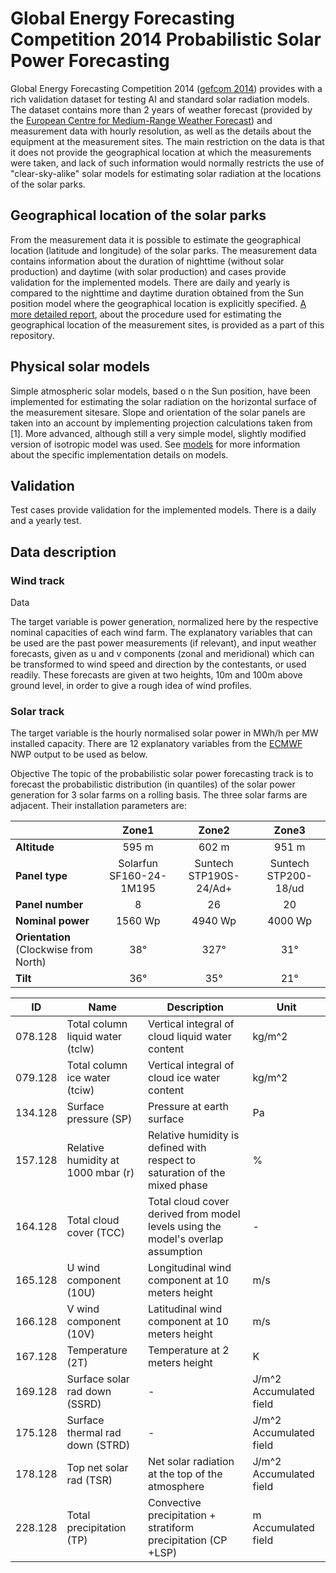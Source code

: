 # Global Energy Forecasting Competition 2014 Probabilistic Solar Power Forecasting

Global Energy Forecasting Competition 2014 ([gefcom 2014](https://www.crowdanalytix.com/contests/global-energy-forecasting-competition-2014-probabilistic-solar-power-forecasting)) provides with a rich validation dataset for testing AI and standard solar radiation models. The dataset contains more than 2 years of weather forecast (provided by the [European Centre for Medium-Range Weather Forecast](https://www.ecmwf.int/)) and measurement data with hourly resolution, as well as the details about the equipment at the measurement sites. The main restriction on the data is that it does not provide the geographical location at which the measurements were taken, and lack of such information would normally restricts the use of "clear-sky-alike" solar models for estimating solar radiation at the locations of the solar parks.

## Geographical location of the solar parks
From the measurement data it is possible to estimate the geographical location (latitude and longitude) of the solar parks. The measurement data contains information about the duration of nighttime (without solar production) and daytime (with solar production) and cases provide validation for the implemented models. There are daily and yearly  is compared to the nighttime and daytime duration obtained from the Sun position model where the geographical location is explicitly specified. [A more detailed report](https://github.com/greenlytics/gefcom2014-solar-physical-ai/tree/master/data-location), about the procedure used for estimating the geographical location of the measurement sites, is provided as a part of this repository.

## Physical solar models
Simple atmospheric solar models, based o n the Sun position, have been implemented for estimating the solar radiation on the horizontal surface of the measurement sitesare. Slope and orientation of the solar panels are taken into an account by implementing projection calculations taken from [1]. More advanced, although still a very simple model, slightly modified version of isotropic model was used. See [models](https://github.com/greenlytics/gefcom2014-solar-physical-ai/tree/master/model) for more information about the specific implementation details on models.

## Validation
Test cases provide validation for the implemented models. There is a daily and a yearly test.


## Data description

### Wind track
Data

The target variable is power generation, normalized here by the respective nominal capacities of each wind farm. The explanatory variables that can be used are the past power measurements (if relevant), and input weather forecasts, given as u and v components (zonal and meridional) which can be transformed to wind speed and direction by the contestants, or used readily. These forecasts are given at two heights, 10m and 100m above ground level, in order to give a rough idea of wind profiles.

### Solar track
The target variable is the hourly normalised solar power in MWh/h per MW installed capacity. There are 12 explanatory variables from the [ECMWF](https://www.ecmwf.int/) NWP output to be used as below.


Objective
The topic of the probabilistic solar power forecasting track is to forecast the probabilistic distribution (in quantiles) of the solar power generation for 3 solar farms on a rolling basis. The three solar farms are adjacent. Their installation parameters are:


| | Zone1 | Zone2 | Zone3 |
| --- | :---: | :---: | :---: |
| **Altitude** | 595 m | 602 m | 951 m |
| **Panel type** | Solarfun SF160-24-1M195 | Suntech STP190S-24/Ad+ | Suntech STP200-18/ud |
| **Panel number** | 8 | 26 | 20 |
| **Nominal power** | 1560 Wp | 4940 Wp | 4000 Wp |
| **Orientation** (Clockwise from North) | 38° | 327° | 31° |
| **Tilt** | 36° | 35° | 21° |


| ID | Name | Description | Unit |
| --- | --- | --- | --- |
| 078.128 | Total column liquid water (tclw) | Vertical integral of cloud liquid water content | kg/m^2 |
| 079.128 | Total column ice water (tciw) | Vertical integral of cloud ice water content | kg/m^2 |
| 134.128 | Surface pressure (SP) | Pressure at earth surface | Pa |
| 157.128 | Relative humidity at 1000 mbar (r) | Relative humidity is defined with respect to saturation of the mixed phase | % |
| 164.128 | Total cloud cover (TCC) | Total cloud cover derived from model levels using the model's overlap assumption | - |
| 165.128 | U wind component (10U) | Longitudinal wind component at 10 meters height | m/s |
| 166.128 | V wind component (10V) | Latitudinal wind component at 10 meters height | m/s |
| 167.128 | Temperature (2T) | Temperature at 2 meters height | K |
| 169.128 | Surface solar rad down (SSRD) | - | J/m^2 Accumulated field |
| 175.128 | Surface thermal rad down (STRD) | - | J/m^2 Accumulated field |
| 178.128 | Top net solar rad (TSR) | Net solar radiation at the top of the atmosphere | J/m^2 Accumulated field |
| 228.128 | Total precipitation (TP) | Convective precipitation + stratiform precipitation (CP +LSP) | m Accumulated field |